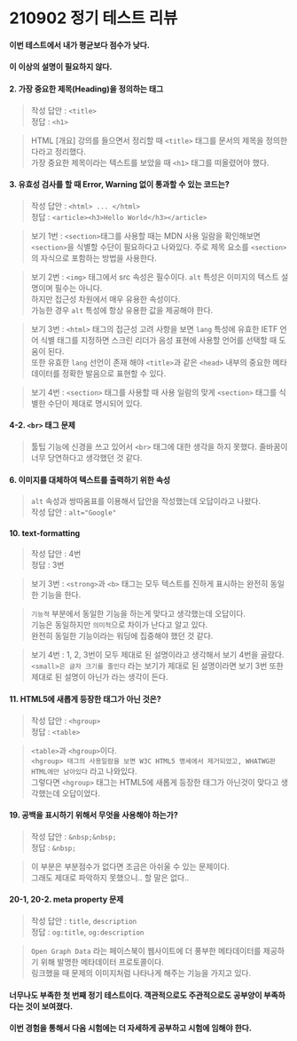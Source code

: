 # 210902 정기 테스트 리뷰

#### 이번 테스트에서 내가 평균보다 점수가 낮다.

#### 이 이상의 설명이 필요하지 않다.

#### 2. 가장 중요한 제목(Heading)을 정의하는 태그

> 작성 답안 : `<title>`  
> 정답 : `<h1>`

> HTML [개요] 강의를 들으면서 정리할 때 `<title>` 태그를 문서의 제목을 정의한다라고 정리했다.  
> 가장 중요한 제목이라는 텍스트를 보았을 때 `<h1>` 태그를 떠올렸어야 했다.

#### 3. 유효성 검사를 할 때 Error, Warning 없이 통과할 수 있는 코드는?

> 작성 답안 : `<html> ... </html>`  
> 정답 : `<article><h3>Hello World</h3></article>`

> 보기 1번 : `<section>`태그를 사용할 때는 MDN 사용 일람을 확인해보면 `<section>`을 식별할 수단이 필요하다고 나와있다. 주로 제목 요소를 `<section>`의 자식으로 포함하는 방법을 사용한다.

> 보기 2번 : `<img>` 태그에서 src 속성은 필수이다. `alt` 특성은 이미지의 텍스트 설명이며 필수는 아니다.  
> 하지만 접근성 차원에서 매우 유용한 속성이다.  
> 가능한 경우 `alt` 특성에 항상 유용한 값을 제공해야 한다.

> 보기 3번 : `<html>` 태그의 접근성 고려 사항을 보면 `lang` 특성에 유효한 IETF 언어 식별 태그를 지정하면 스크린 리더가 음성 표현에 사용할 언어를 선택할 때 도움이 된다.  
> 또한 유효한 `lang` 선언이 존재 해야 `<title>`과 같은 `<head>` 내부의 중요한 메타데이터를 정확한 발음으로 표현할 수 있다.

> 보기 4번 : `<section>` 태그를 사용할 때 사용 일람의 맞게 `<section>` 태그를 식별한 수단이 제대로 명시되어 있다.

#### 4-2. `<br>` 태그 문제

> 툴팁 기능에 신경을 쓰고 있어서 `<br>` 태그에 대한 생각을 하지 못했다. 줄바꿈이 너무 당연하다고 생각했던 것 같다.

#### 6. 이미지를 대체하여 텍스트를 출력하기 위한 속성

> `alt` 속성과 쌍따옴표를 이용해서 답안을 작성했는데 오답이라고 나왔다.  
> 작성 답안 : `alt="Google"`

#### 10. text-formatting

> 작성 답안 : 4번  
> 정답 : 3번

> 보기 3번 : `<strong>`과 `<b>` 태그는 모두 텍스트를 진하게 표시하는 완전히 동일한 기능을 한다.

> `기능적` 부분에서 동일한 기능을 하는게 맞다고 생각했는데 오답이다.  
> 기능은 동일하지만 `의미적`으로 차이가 난다고 알고 있다.  
> 완전히 동일한 기능이라는 워딩에 집중해야 했던 것 같다.

> 보기 4번 : 1, 2, 3번이 모두 제대로 된 설명이라고 생각해서 보기 4번을 골랐다.  
> `<small>은 글자 크기를 줄인다` 라는 보기가 제대로 된 설명이라면 보기 3번 또한 제대로 된 설명이 아닌가 라는 생각이 든다.

#### 11. HTML5에 새롭게 등장한 태그가 아닌 것은?

> 작성 답안 : `<hgroup>`  
> 정답 : `<table>`

> `<table>`과 `<hgroup>`이다.  
> `<hgroup> 태그의 사용일람을 보면 W3C HTML5 명세에서 제거되었고, WHATWG판 HTML에만 남아있다` 라고 나와있다.  
> 그렇다면 `<hgroup>` 태그는 HTML5에 새롭게 등장한 태그가 아닌것이 맞다고 생각했는데 오답이었다.

#### 19. 공백을 표시하기 위해서 무엇을 사용해야 하는가?

> 작성 답안 : `&nbsp;&nbsp;`  
> 정답 : `&nbsp;`

> 이 부분은 부분점수가 없다면 조금은 아쉬울 수 있는 문제이다.  
> 그래도 제대로 파악하지 못했으니.. 할 말은 없다..

#### 20-1, 20-2. meta property 문제

> 작성 답안 : `title`, `description`  
> 정답 : `og:title`, `og:description`

> `Open Graph Data` 라는 페이스북이 웹사이트에 더 풍부한 메타데이터를 제공하기 위해 발명한 메타데이터 프로토콜이다.  
> 링크했을 때 문제의 이미지처럼 나타나게 해주는 기능을 가지고 있다.

#### 너무나도 부족한 첫 번째 정기 테스트이다. 객관적으로도 주관적으로도 공부양이 부족하다는 것이 보여졌다.

#### 이번 경험을 통해서 다음 시험에는 더 자세하게 공부하고 시험에 임해야 한다.
